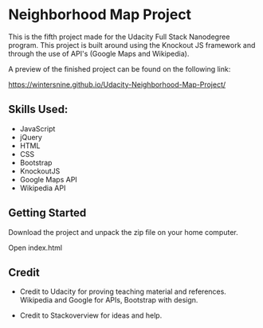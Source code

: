 # Neighborhood Map Project

This is the fifth project made for the Udacity Full Stack Nanodegree program. This project is built around using the Knockout JS framework and through the use of API's (Google Maps and Wikipedia).

A preview of the finished project can be found on the following link:

https://wintersnine.github.io/Udacity-Neighborhood-Map-Project/

## Skills Used:

- JavaScript
- jQuery
- HTML
- CSS
- Bootstrap
- KnockoutJS
- Google Maps API
- Wikipedia API

## Getting Started

Download the project and unpack the zip file on your home computer. 

Open index.html


## Credit 

- Credit to Udacity for proving teaching material and references. Wikipedia and Google for APIs, Bootstrap with design. 

- Credit to Stackoverview for ideas and help. 
